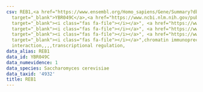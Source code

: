 ```yaml
---
csv: REB1,<a href="https://www.ensembl.org/Homo_sapiens/Gene/Summary?db=core;g=YBR049C"
  target="_blank">YBR049C</a>,<a href="https://www.ncbi.nlm.nih.gov/pubmed/12399584"
  target="_blank"><i class="fas fa-file"></i></a>", <a href="https://www.ncbi.nlm.nih.gov/pubmed/15343339"
  target="_blank"><i class="fas fa-file"></i></a>", <a href="https://www.ncbi.nlm.nih.gov/pubmed/16709784"
  target="_blank"><i class="fas fa-file"></i></a>", <a href="https://www.ncbi.nlm.nih.gov/pubmed/30332327"
  target="_blank"><i class="fas fa-file"></i></a>",chromatin immunoprecipitation assay,direct
  interaction,,,,transcriptional regulation,
data_alias: REB1
data_id: YBR049C
data_numevidence: 1
data_species: Saccharomyces cerevisiae
data_taxid: '4932'
title: REB1
---
```

